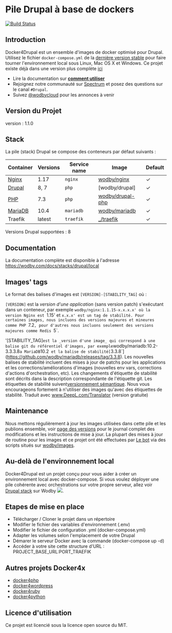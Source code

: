# Pile Drupal à base de dockers

[![Build Status](https://travis-ci.org/wodby/docker4drupal.svg?branch=master)](https://travis-ci.org/wodby/docker4drupal)

## Introduction

Docker4Drupal est un ensemble d'images de docker optimisé pour Drupal. Utilisez le fichier `docker-compose.yml` de la [dernière version stable](https://github.com/wodby/docker4drupal/releases) pour faire tourner l'environnement local sous Linux, Mac OS X et Windows. Ce projet existe déjà dans une version plus complète [ici](https://github.com/Enzo-JURET/docker4drupal_D8-FR)

* Lire la documentation sur [**comment utiliser**](https://wodby.com/docs/stacks/drupal/local#usage)
* Rejoignez notre communauté sur [Spectrum](https://spectrum.chat/wodby/drupal) et posez des questions sur le canal `#Drupal`.
* Suivez [@wodbycloud](https://twitter.com/wodbycloud) pour les annonces à venir

## Version du Projet
version : 1.1.0

## Stack

La pile (stack) Drupal se compose des conteneurs par défaut suivants :

| Container       | Versions               | Service name    | Image                              | Default |
| --------------  | ---------------------- | --------------- | ---------------------------------- | ------- |
| [Nginx]         | 1.17	               | `nginx`         | [wodby/nginx]                      | ✓       |
| [Drupal]        | 8, 7                   | `php`           | [wodby/drupal]                     | ✓       |
| [PHP]           | 7.3					   | `php`           | [wodby/drupal-php]                 | ✓       |
| [MariaDB]       | 10.4				   | `mariadb`       | [wodby/mariadb]                    | ✓       |
| Traefik         | latest                 | `traefik`       | [_/traefik]                        | ✓       |

Versions Drupal supportées : 8

## Documentation

La documentation complète est disponible à l'adresse https://wodby.com/docs/stacks/drupal/local

## Images' tags

Le format des balises d'images est `[VERSION]-[STABILITY_TAG]` où :

`[VERSION]` est la _version d'une application_ (sans version patch) s'exécutant dans un conteneur, par exemple `wodby/nginx:1.1.15-x.x.x.x' où la version Nginx est `1.15' et `x.x.x' est un tag de stabilité. Pour certaines images, nous incluons des versions majeures et mineures comme PHP `7.2`, pour d'autres nous incluons seulement des versions majeures comme Redis `5`. 

'[STABILITY_TAG]` est la _version d'une image_ qui correspond à une balise git du référentiel d'images, par exemple `wodby/mariadb:10.2-3.3.3.8` a MariaDB `10.2` et la balise de stabilité[`3.3.8`](https://github.com/wodby/mariadb/releases/tag/3.3.8). Les nouvelles balises de stabilité incluent des mises à jour de patchs pour les applications et les corrections/améliorations d'images (nouvelles env vars, corrections d'actions d'orchestration, etc). Les changements d'étiquette de stabilité sont décrits dans la description correspondante de l'étiquette git. Les étiquettes de stabilité suivent[versionnement sémantique](https://semver.org/).
Nous vous encourageons fortement à n'utiliser des images qu'avec des étiquettes de stabilité.
Traduit avec www.DeepL.com/Translator (version gratuite)

## Maintenance

Nous mettons régulièrement à jour les images utilisées dans cette pile et les publions ensemble, voir [page des versions](https://github.com/wodby/docker4drupal/releases) pour le journal complet des modifications et les instructions de mise à jour. La plupart des mises à jour de routine pour les images et ce projet ont été effectuées par [Le bot](https://github.com/wodbot) via des scripts situés sur [wodby/images](https://github.com/wodby/images).

## Au-delà de l'environnement local

Docker4Drupal est un projet conçu pour vous aider à créer un environnement local avec docker-compose. Si vous voulez déployer une pile cohérente avec orchestrations sur votre propre serveur, allez voir [Drupal stack](https://wodby.com/stacks/drupal) sur Wodby ![](https://www.google.com/s2/favicons?domain=wodby.com).

## Etapes de mise en place

* Télécharger / Cloner le projet dans un répertoire
* Modifier le fichier des variables d'environnement (.env)
* Modifier le fichier de configuration .yml (docker-compose.yml)
* Adapter les volumes selon l'emplacement de votre Drupal
* Démarer le serveur Docker avec la commande (docker-compose up -d)
* Accéder à votre site cette structure d'URL : PROJECT_BASE_URL:PORT_TRAEFIK


## Autres projets Docker4x

* [docker4php](https://github.com/wodby/docker4php)
* [docker4wordpress](https://github.com/wodby/docker4wordpress)
* [docker4ruby](https://github.com/wodby/docker4ruby)
* [docker4python](https://github.com/wodby/docker4python)

## Licence d'utilisation

Ce projet est licencié sous la licence open source du MIT.

[Drupal]: https://wodby.com/docs/stacks/drupal/containers#php
[MariaDB]: https://wodby.com/docs/stacks/drupal/containers#mariadb
[Nginx]: https://wodby.com/docs/stacks/drupal/containers#nginx
[PHP]: https://wodby.com/docs/stacks/drupal/containers#php
[_/traefik]: https://hub.docker.com/_/traefik
[wodby/drupal-php]: https://github.com/wodby/drupal-php
[wodby/mariadb]: https://github.com/wodby/mariadb
[wodby/nginx]: https://github.com/wodby/nginx
